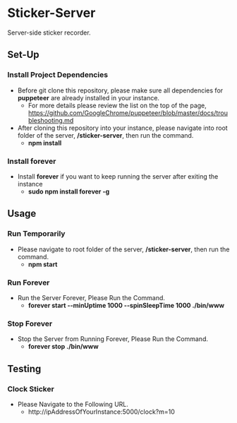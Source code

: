 # Sticker-Server
Server-side sticker recorder.

## Set-Up
### Install Project Dependencies
- Before git clone this repository, please make sure all dependencies for **puppeteer** are already installed in your instance.
  - For more details please review the list on the top of the page, https://github.com/GoogleChrome/puppeteer/blob/master/docs/troubleshooting.md
- After cloning this repository into your instance, please navigate into root folder of the server, **/sticker-server**, then run the command.
  - **npm install**
### Install forever
- Install **forever** if you want to keep running the server after exiting the instance
  - **sudo npm install forever -g**

## Usage
### Run Temporarily
- Please navigate to root folder of the server, **/sticker-server**, then run the command.
  - **npm start**  
### Run Forever
- Run the Server Forever, Please Run the Command.
  - **forever start --minUptime 1000 --spinSleepTime 1000 ./bin/www**
### Stop Forever 
- Stop the Server from Running Forever, Please Run the Command.
  - **forever stop ./bin/www**

## Testing
### Clock Sticker
  - Please Navigate to the Following URL.
    - http://ipAddressOfYourInstance:5000/clock?m=10
